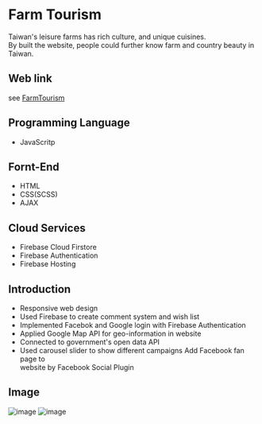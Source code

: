 # Farm Tourism

Taiwan's leisure farms has rich culture, and unique cuisines.<br>
By built the website, people could further know farm and country beauty in Taiwan.<br>

## Web link
see [FarmTourism](https://framweb-79896.firebaseapp.com/)

## Programming Language
* JavaScritp
## Fornt-End
* HTML
* CSS(SCSS)
* AJAX
## Cloud Services
* Firebase Cloud Firstore 
* Firebase Authentication 
* Firebase Hosting
## Introduction
* Responsive web design<br> 
* Used Firebase to create comment system and wish list<br> 
* Implemented  Facebok and Google login with Firebase Authentication<br> 
* Applied Google Map API for geo-information in website<br> 
* Connected to government's open data API<br>  
* Used carousel slider to show different campaigns Add Facebook fan page to<br> 
website by Facebook Social Plugin<br>
## Image
![image](https://github.com/ssuchen/FarmTourismWeb/blob/master/readme_img-01.jpg)
![image](https://github.com/ssuchen/FarmTourismWeb/blob/master/readme_img-02.jpg)

